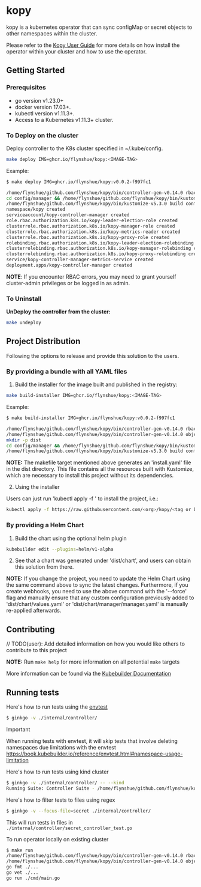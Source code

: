 # kopy
kopy is a kubernetes operator that can sync configMap or secret objects to other namespaces within the cluster.

Please refer to the [Kopy User Guide](https://flynshue.github.io/kopy-docs/) for more details on how install the operator within your cluster and how to use the operator.

## Getting Started

### Prerequisites
- go version v1.23.0+
- docker version 17.03+.
- kubectl version v1.11.3+.
- Access to a Kubernetes v1.11.3+ cluster.

### To Deploy on the cluster
Deploy controller to the K8s cluster specified in ~/.kube/config.

```bash
make deploy IMG=ghcr.io/flynshue/kopy:<IMAGE-TAG>
```

Example:
```bash
$ make deploy IMG=ghcr.io/flynshue/kopy:v0.0.2-f997fc1

/home/flynshue/github.com/flynshue/kopy/bin/controller-gen-v0.14.0 rbac:roleName=manager-role crd webhook paths="./..." output:crd:artifacts:config=config/crd/bases
cd config/manager && /home/flynshue/github.com/flynshue/kopy/bin/kustomize-v5.3.0 edit set image controller=ghcr.io/flynshue/kopy:v0.0.2-f997fc1
/home/flynshue/github.com/flynshue/kopy/bin/kustomize-v5.3.0 build config/default | kubectl apply -f -
namespace/kopy created
serviceaccount/kopy-controller-manager created
role.rbac.authorization.k8s.io/kopy-leader-election-role created
clusterrole.rbac.authorization.k8s.io/kopy-manager-role created
clusterrole.rbac.authorization.k8s.io/kopy-metrics-reader created
clusterrole.rbac.authorization.k8s.io/kopy-proxy-role created
rolebinding.rbac.authorization.k8s.io/kopy-leader-election-rolebinding created
clusterrolebinding.rbac.authorization.k8s.io/kopy-manager-rolebinding created
clusterrolebinding.rbac.authorization.k8s.io/kopy-proxy-rolebinding created
service/kopy-controller-manager-metrics-service created
deployment.apps/kopy-controller-manager created
```

**NOTE**: If you encounter RBAC errors, you may need to grant yourself cluster-admin
privileges or be logged in as admin.

### To Uninstall
**UnDeploy the controller from the cluster:**

```sh
make undeploy
```

## Project Distribution

Following the options to release and provide this solution to the users.

### By providing a bundle with all YAML files

1. Build the installer for the image built and published in the registry:

```sh
make build-installer IMG=ghcr.io/flynshue/kopy:<IMAGE-TAG>
```

Example:

```bash
$ make build-installer IMG=ghcr.io/flynshue/kopy:v0.0.2-f997fc1

/home/flynshue/github.com/flynshue/kopy/bin/controller-gen-v0.14.0 rbac:roleName=manager-role crd webhook paths="./..." output:crd:artifacts:config=config/crd/bases
/home/flynshue/github.com/flynshue/kopy/bin/controller-gen-v0.14.0 object:headerFile="hack/boilerplate.go.txt" paths="./..."
mkdir -p dist
cd config/manager && /home/flynshue/github.com/flynshue/kopy/bin/kustomize-v5.3.0 edit set image controller=ghcr.io/flynshue/kopy:v0.0.2-f997fc1
/home/flynshue/github.com/flynshue/kopy/bin/kustomize-v5.3.0 build config/default > dist/install.yaml
```

**NOTE:** The makefile target mentioned above generates an 'install.yaml'
file in the dist directory. This file contains all the resources built
with Kustomize, which are necessary to install this project without its
dependencies.

2. Using the installer

Users can just run 'kubectl apply -f <URL for YAML BUNDLE>' to install
the project, i.e.:

```sh
kubectl apply -f https://raw.githubusercontent.com/<org>/kopy/<tag or branch>/dist/install.yaml
```

### By providing a Helm Chart

1. Build the chart using the optional helm plugin

```sh
kubebuilder edit --plugins=helm/v1-alpha
```

2. See that a chart was generated under 'dist/chart', and users
can obtain this solution from there.

**NOTE:** If you change the project, you need to update the Helm Chart
using the same command above to sync the latest changes. Furthermore,
if you create webhooks, you need to use the above command with
the '--force' flag and manually ensure that any custom configuration
previously added to 'dist/chart/values.yaml' or 'dist/chart/manager/manager.yaml'
is manually re-applied afterwards.

## Contributing
// TODO(user): Add detailed information on how you would like others to contribute to this project

**NOTE:** Run `make help` for more information on all potential `make` targets

More information can be found via the [Kubebuilder Documentation](https://book.kubebuilder.io/introduction.html)

## Running tests
Here's how to run tests using the [envtest](https://book.kubebuilder.io/reference/envtest.html)
```bash
$ ginkgo -v ./internal/controller/
```

> [!IMPORTANT]
> When running tests with envtest, it will skip tests that involve deleting namespaces due limitations with the envtest https://book.kubebuilder.io/reference/envtest.html#namespace-usage-limitation

Here's how to run tests using kind cluster
```bash
$ ginkgo -v ./internal/controller/ -- --kind
Running Suite: Controller Suite - /home/flynshue/github.com/flynshue/kopy/internal/controller
```

Here's how to filter tests to files using regex
```bash
$ ginkgo -v --focus-file=secret ./internal/controller/
```
This will run tests in files in `./internal/controller/secret_controller_test.go`

To run operator locally on existing cluster
```bash
$ make run
/home/flynshue/github.com/flynshue/kopy/bin/controller-gen-v0.14.0 rbac:roleName=manager-role crd webhook paths="./..." output:crd:artifacts:config=config/crd/bases
/home/flynshue/github.com/flynshue/kopy/bin/controller-gen-v0.14.0 object:headerFile="hack/boilerplate.go.txt" paths="./..."
go fmt ./...
go vet ./...
go run ./cmd/main.go
```